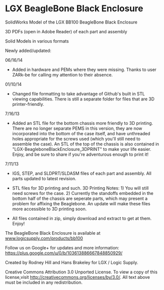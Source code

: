 LGX BeagleBone Black Enclosure
==============================

SolidWorks Model of the LGX BB100 BeagleBone Black Enclosure

3D PDFs (open in Adobe Reader) of each part and assembly

Solid Models in various formats

Newly added/updated: 

06/16/14

- Added in hardware and PEMs where they were missing. Thanks to user ZARk-be for calling my attention to their absence.

01/10/14

- Changed file formatting to take advantage of Github's built in STL viewing capabilities. There is still a separate folder for files that are 3D printer-friendly.

7/16/13

- Added an STL file for the bottom chassis more friendly to 3D printing.  There are no longer separate PEMS in this version, they are now incorporated into the bottom of the case itself, and have unthreaded holes appropriate for the screws used (which you'll still need to assemble the case). An STL of the top of the chassis is also contained in "LGX-BeagleboneBlackEnclosure_3DPRINT" to make your life easier. Enjoy, and be sure to share if you're adventurous enough to print it!


7/11/13

- IGS, STEP, and SLDPRT/SLDASM files of each part and assembly. All parts updated to latest revision.

- STL files for 3D printing and such. 
3D Printing Notes: 1) You will still need screws for the case.  2) Currently the standoffs embedded in the bottom half of the chassis are seperate parts, which may present a problem for affixing the Beaglebone. An update will make these files more accessible to 3D printing soon.

- All files contained in zip, simply download and extract to get at them. Enjoy!


The BeagleBone Black Enclosure is available at www.logicsupply.com/products/bb100

Follow us on Google+ for updates and more information: https://plus.google.com/u/0/b/103613886667848850929/

Created by Rodney Hill and Hans Brakeley for LGX / Logic Supply.

Creative Commons Attribution 3.0 Unported License. 
To view a copy of this license,visit http://creativecommons.org/licenses/by/3.0/.
All text above must be included in any redistribution.
